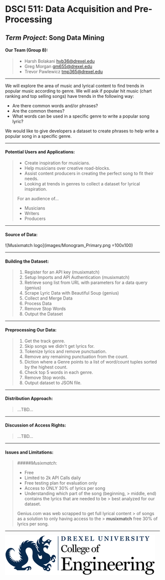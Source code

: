 # DSCI 511: Data Acquisition and Pre-Processing

## _Term Project_: Song Data Mining

#### Our Team (Group 8):
> - Harsh Bolakani hvb36@drexel.edu
> - Greg Morgan gm655@drexel.edu
> - Trevor Pawlewicz tmp365@drexel.edu

---
We will explore the area of music and lyrical content to find trends in popular music according to genre.
We will ask if popular hit music (chart ranking and top selling songs) have trends in the following way:
- Are there common words and/or phrases?
- Are the common themes?
- What words can be used in a specific genre to write a popular song lyric?

We would like to give developers a dataset to create phrases to help write a popular song in a specific genre.

---
#### Potential Users and Applications:
> - Create inspiration for musicians.
> - Help musicians over creative road-blocks.
> - Assist content producers in creating the perfect song to fit their needs.
> - Looking at trends in genres to collect a dataset for lyrical inspiration.
>
> For an audience of…
> - Musicians
> - Writers
> - Producers

---
#### Source of Data:
![Musixmatch logo](images/Monogram_Primary.png =100x100)

---
#### Building the Dataset:
> 1. Register for an API key (musixmatch)
> 2. Setup Imports and API Authentication (musixmatch)
> 3. Retrieve song list from URL with parameters for a data query (genius)
> 4. Scrape Lyric Data with Beautiful Soup (genius)
> 5. Collect and Merge Data
> 6. Process Data
> 7. Remove Stop Words
> 8. Output the Dataset

---
#### Preprocessing Our Data:
> 1. Get the track genre.
> 2. Skip songs we didn't get lyrics for.
> 3. Tokenize lyrics and remove punctuation.
> 4. Remove any remaining punctuation from the count.
> 5. Diction where a Genre points to a list of word/count tuples sorted by the highest count.
> 6. Check top 5 words in each genre.
> 7. Remove Stop words.
> 8. Output dataset to JSON file.

---
#### Distribution Approach:
> ...TBD...

---
#### Discussion of Access Rights:
> ...TBD...

---
#### Issues and Limitations:
> #####_Musixmatch_:
> - Free
> - Limited to 2k API Calls daily
> - Free testing plan for evaluation only
> - Access to ONLY 30% of lyrics per song
> - Understanding which part of the song (beginning, > middle, end) contains the lyrics that are needed to be > best analyzed for our dataset.
>
> Genius.com was web scrapped to get full lyrical content > of songs as a solution to only having access to the > __musixmatch__ free 30% of lyrics per song.
>

---

![Drexel logo](images/Drexel-engineering-blue-black.png "Drexel Engineering")
